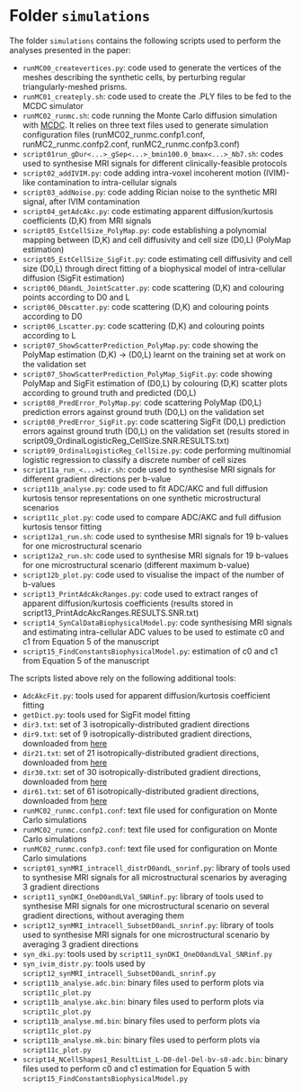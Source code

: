 # Folder `simulations`
The folder `simulations` contains the following scripts used to perform the analyses presented in the paper:

* `runMC00_createvertices.py`: code used to generate the vertices of the meshes describing the synthetic cells, by perturbing regular triangularly-meshed prisms.
* `runMC01_createply.sh`: code used to create the .PLY files to be fed to the MCDC simulator
* `runMC02_runmc.sh`: code running the Monte Carlo diffusion simulation with [MCDC](https://github.com/jonhrafe/MCDC_Simulator_public). It relies on three text files used to generate simulation configuration files (runMC02_runmc.confp1.conf, runMC2_runmc.confp2.conf, runMC2_runmc.confp3.conf)
* `script01run_gDur<...>_gSep<...>_bmin100.0_bmax<...>_Nb7.sh`: codes used to synthesise MRI signals for different clinically-feasible protocols
* `script02_addIVIM.py`: code adding intra-voxel incoherent motion (IVIM)-like contamination to intra-cellular signals
* `script03_addNoise.py`: code adding Rician noise to the synthetic MRI signal, after IVIM contamination
* `script04_getAdcAkc.py`: code estimating apparent diffusion/kurtosis coefficients (D,K) from MRI signals
* `script05_EstCellSize_PolyMap.py`: code establishing a polynomial mapping between (D,K) and cell diffusivity and cell size (D0,L) (PolyMap estimation)
* `script05_EstCellSize_SigFit.py`: code estimating cell diffusivity and cell size (D0,L) through direct fitting of a biophysical model of intra-cellular diffusion (SigFit estimation)
* `script06_D0andL_JointScatter.py`: code scattering (D,K) and colouring points according to D0 and L
* `script06_D0scatter.py`: code scattering (D,K) and colouring points according to D0
* `script06_Lscatter.py`: code scattering (D,K) and colouring points according to L
* `script07_ShowScatterPrediction_PolyMap.py`: code showing the PolyMap estimation (D,K) -> (D0,L) learnt on the training set at work on the validation set 
* `script07_ShowScatterPrediction_PolyMap_SigFit.py`: code showing PolyMap and SigFit estimation of (D0,L) by colouring (D,K) scatter plots according to ground truth and predicted (D0,L)
* `script08_PredError_PolyMap.py`: code scattering PolyMap (D0,L) prediction errors against ground truth (D0,L) on the validation set
* `script08_PredError_SigFit.py`: code scattering SigFit (D0,L) prediction errors against ground truth (D0,L) on the validation set (results stored in script09_OrdinalLogisticReg_CellSize.SNR<value>.RESULTS.txt)
* `script09_OrdinalLogisticReg_CellSize.py`: code performing multinomial logistic regression to classify a discrete number of cell sizes
* `script11a_run_<...>dir.sh`: code used to synthesise MRI signals for different gradient directions per b-value
* `script11b_analyse.py`: code used to fit ADC/AKC and full diffusion kurtosis tensor representations on one synthetic microstructural scenarios
* `script11c_plot.py`: code used to compare ADC/AKC and full diffusion kurtosis tensor fitting
* `script12a1_run.sh`: code used to synthesise MRI signals for 19 b-values for one microstructural scenario
* `script12a2_run.sh`: code used to synthesise MRI signals for 19 b-values for one microstructural scenario (different maximum b-value)
* `script12b_plot.py`: code used to visualise the impact of the number of b-values
* `script13_PrintAdcAkcRanges.py`: code used to extract ranges of apparent diffusion/kurtosis coefficients (results stored in script13_PrintAdcAkcRanges.RESULTS.SNR<value>.txt)
* `script14_SynCalDataBiophysicalModel.py`: code synthesising MRI signals and estimating intra-cellular ADC values to be used to estimate c0 and c1 from Equation 5 of the manuscript 
* `script15_FindConstantsBiophysicalModel.py`: estimation of c0 and c1 from Equation 5 of the manuscript 


The scripts listed above rely on the following additional tools:

* `AdcAkcFit.py`: tools used for apparent diffusion/kurtosis coefficient fitting
* `getDict.py`: tools used for SigFit model fitting
* `dir3.txt`: set of 3 isotropically-distributed gradient directions
* `dir9.txt`: set of 9 isotropically-distributed gradient directions, downloaded from [here](http://www.emmanuelcaruyer.com/q-space-sampling.php)
* `dir21.txt`: set of 21 isotropically-distributed gradient directions, downloaded from [here](http://www.emmanuelcaruyer.com/q-space-sampling.php)
* `dir30.txt`: set of 30 isotropically-distributed gradient directions, downloaded from [here](http://www.emmanuelcaruyer.com/q-space-sampling.php)
* `dir61.txt`: set of 61 isotropically-distributed gradient directions, downloaded from [here](http://www.emmanuelcaruyer.com/q-space-sampling.php)
* `runMC02_runmc.confp1.conf`: text file used for configuration on Monte Carlo simulations
* `runMC02_runmc.confp2.conf`: text file used for configuration on Monte Carlo simulations
* `runMC02_runmc.confp3.conf`: text file used for configuration on Monte Carlo simulations
* `script01_synMRI_intracell_distrD0andL_snrinf.py`: library of tools used to synthesise MRI signals for all microstructural scenarios by averaging 3 gradient directions
* `script11_synDKI_OneD0andLVal_SNRinf.py`: library of tools used to synthesise MRI signals for one microstructural scenario on several gradient directions, without averaging them
* `script12_synMRI_intracell_SubsetD0andL_snrinf.py`: library of tools used to synthesise MRI signals for one microstructural scenario by averaging 3 gradient directions
* `syn_dki.py`: tools used by `script11_synDKI_OneD0andLVal_SNRinf.py`
* `syn_ivim_distr.py`: tools used by `script12_synMRI_intracell_SubsetD0andL_snrinf.py`
* `script11b_analyse.adc.bin`: binary files used to perform plots via `script11c_plot.py`
* `script11b_analyse.akc.bin`: binary files used to perform plots via `script11c_plot.py`
* `script11b_analyse.md.bin`: binary files used to perform plots via `script11c_plot.py`
* `script11b_analyse.mk.bin`: binary files used to perform plots via `script11c_plot.py`
* `script14_NCellShapes1_ResultList_L-D0-del-Del-bv-s0-adc.bin`: binary files used to perform c0 and c1 estimation for Equation 5 with `script15_FindConstantsBiophysicalModel.py`

